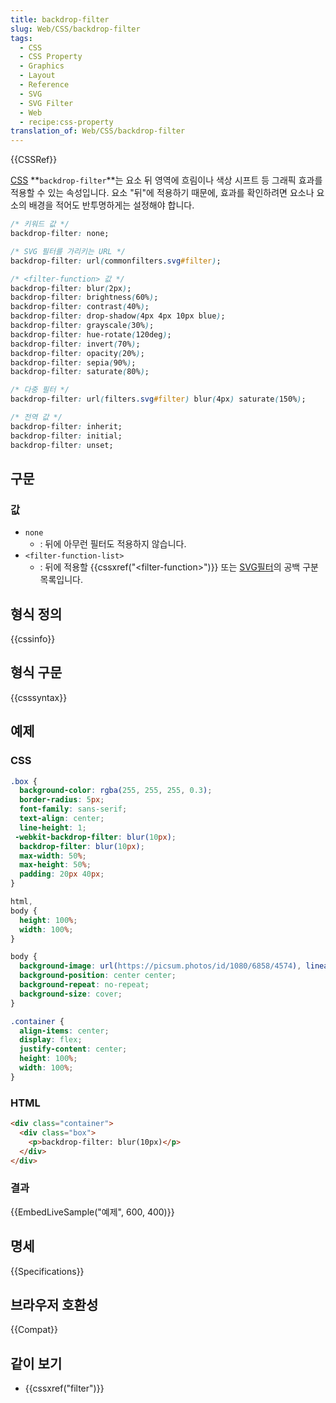 ```yaml
---
title: backdrop-filter
slug: Web/CSS/backdrop-filter
tags:
  - CSS
  - CSS Property
  - Graphics
  - Layout
  - Reference
  - SVG
  - SVG Filter
  - Web
  - recipe:css-property
translation_of: Web/CSS/backdrop-filter
---
```

{{CSSRef}}

[CSS](/ko/docs/Web/CSS) **`backdrop-filter`**는 요소 뒤 영역에 흐림이나 색상 시프트 등 그래픽 효과를 적용할 수 있는 속성입니다. 요소 "뒤"에 적용하기 때문에, 효과를 확인하려면 요소나 요소의 배경을 적어도 반투명하게는 설정해야 합니다.

```css
/* 키워드 값 */
backdrop-filter: none;

/* SVG 필터를 가리키는 URL */
backdrop-filter: url(commonfilters.svg#filter);

/* <filter-function> 값 */
backdrop-filter: blur(2px);
backdrop-filter: brightness(60%);
backdrop-filter: contrast(40%);
backdrop-filter: drop-shadow(4px 4px 10px blue);
backdrop-filter: grayscale(30%);
backdrop-filter: hue-rotate(120deg);
backdrop-filter: invert(70%);
backdrop-filter: opacity(20%);
backdrop-filter: sepia(90%);
backdrop-filter: saturate(80%);

/* 다중 필터 */
backdrop-filter: url(filters.svg#filter) blur(4px) saturate(150%);

/* 전역 값 */
backdrop-filter: inherit;
backdrop-filter: initial;
backdrop-filter: unset;
```

## 구문

### 값

- `none`
  - : 뒤에 아무런 필터도 적용하지 않습니다.
- `<filter-function-list>`
  - : 뒤에 적용할 {{cssxref("&lt;filter-function&gt;")}} 또는 [SVG필터](/ko/docs/Web/SVG/Element/filter)의 공백 구분 목록입니다.

## 형식 정의

{{cssinfo}}

## 형식 구문

{{csssyntax}}

## 예제

### CSS

```css
.box {
  background-color: rgba(255, 255, 255, 0.3);
  border-radius: 5px;
  font-family: sans-serif;
  text-align: center;
  line-height: 1;
 -webkit-backdrop-filter: blur(10px);
  backdrop-filter: blur(10px);
  max-width: 50%;
  max-height: 50%;
  padding: 20px 40px;
}

html,
body {
  height: 100%;
  width: 100%;
}

body {
  background-image: url(https://picsum.photos/id/1080/6858/4574), linear-gradient(rgb(219, 166, 166), rgb(0, 0, 172));
  background-position: center center;
  background-repeat: no-repeat;
  background-size: cover;
}

.container {
  align-items: center;
  display: flex;
  justify-content: center;
  height: 100%;
  width: 100%;
}
```

### HTML

```html
<div class="container">
  <div class="box">
    <p>backdrop-filter: blur(10px)</p>
  </div>
</div>
```

### 결과

{{EmbedLiveSample("예제", 600, 400)}}

## 명세

{{Specifications}}

## 브라우저 호환성

{{Compat}}

## 같이 보기

- {{cssxref("filter")}}
